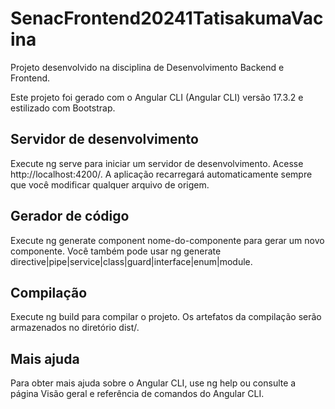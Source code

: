 # SenacFrontend20241TatisakumaVacina

Projeto desenvolvido na disciplina de Desenvolvimento Backend e Frontend.

Este projeto foi gerado com o Angular CLI (Angular CLI) versão 17.3.2 e estilizado com Bootstrap.

## Servidor de desenvolvimento
Execute ng serve para iniciar um servidor de desenvolvimento. Acesse http://localhost:4200/. A aplicação recarregará automaticamente sempre que você modificar qualquer arquivo de origem.

## Gerador de código
Execute ng generate component nome-do-componente para gerar um novo componente. Você também pode usar ng generate directive|pipe|service|class|guard|interface|enum|module.

## Compilação
Execute ng build para compilar o projeto. Os artefatos da compilação serão armazenados no diretório dist/.

## Mais ajuda
Para obter mais ajuda sobre o Angular CLI, use ng help ou consulte a página Visão geral e referência de comandos do Angular CLI.

